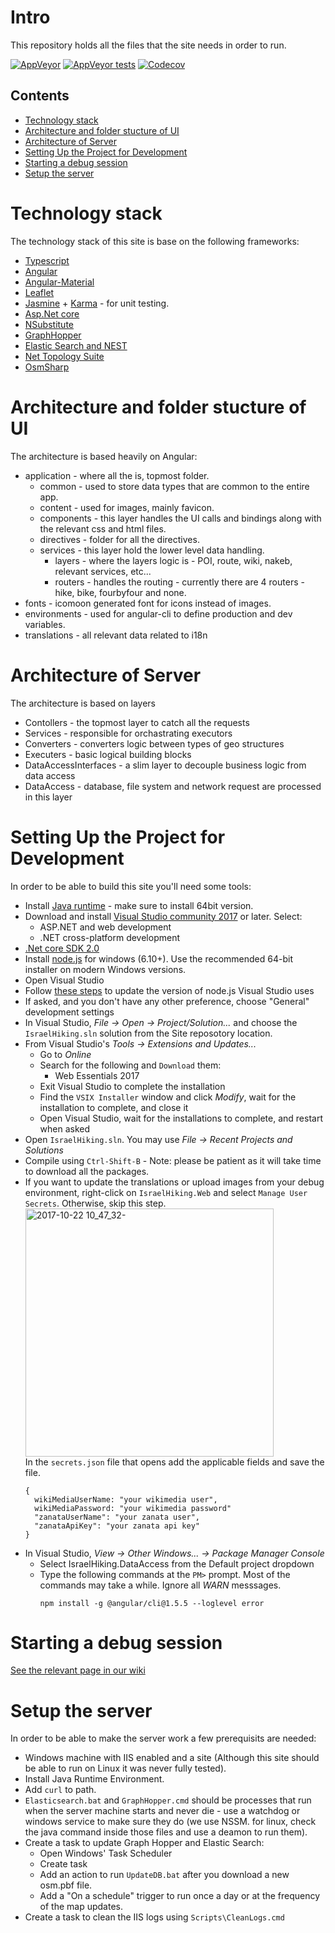 # Intro
This repository holds all the files that the site needs in order to run.

[![AppVeyor](https://img.shields.io/appveyor/ci/IsraelHikingHost/site/master.svg)](https://ci.appveyor.com/project/IsraelHikingHost/site)
[![AppVeyor tests](https://img.shields.io/appveyor/tests/IsraelHikingHost/site/master.svg)](https://ci.appveyor.com/project/IsraelHikingHost/site/build/tests)
[![Codecov](https://img.shields.io/codecov/c/github/israelhikingmap/site/master.svg)](https://codecov.io/gh/IsraelHikingMap/Site/list/master/)

## Contents
* [Technology stack](#technology-stack)
* [Architecture and folder stucture of UI](#architecture-and-folder-stucture-of-ui)
* [Architecture of Server](#architecture-of-server)
* [Setting Up the Project for Development](#setting-up-the-project-for-development)
* [Starting a debug session](#starting-a-debug-session)
* [Setup the server](#setup-the-server)

# Technology stack
The technology stack of this site is base on the following frameworks:
* [Typescript](http://www.typescriptlang.org/)
* [Angular](https://angular.io/)
* [Angular-Material](https://material.angular.io/)
* [Leaflet](http://leafletjs.com/)
* [Jasmine](http://jasmine.github.io/) + [Karma](https://karma-runner.github.io/) - for unit testing.
* [Asp.Net core](https://docs.microsoft.com/en-us/aspnet/core/)
* [NSubstitute](http://nsubstitute.github.io/)
* [GraphHopper](https://graphhopper.com/)
* [Elastic Search and NEST](https://www.elastic.co/)
* [Net Topology Suite](https://github.com/NetTopologySuite/NetTopologySuite)
* [OsmSharp](http://www.osmsharp.com/)

# Architecture and folder stucture of UI
The architecture is based heavily on Angular:
* application - where all the is, topmost folder.
  * common - used to store data types that are common to the entire app.
  * content - used for images, mainly favicon.
  * components - this layer handles the UI calls and bindings along with the relevant css and html files.
  * directives - folder for all the directives.
  * services - this layer hold the lower level data handling.
    * layers - where the layers logic is - POI, route, wiki, nakeb, relevant services, etc...
    * routers - handles the routing - currently there are 4 routers - hike, bike, fourbyfour and none.
* fonts - icomoon generated font for icons instead of images.
* environments - used for angular-cli to define production and dev variables.
* translations - all relevant data related to i18n
 
# Architecture of Server
The architecture is based on layers
* Contollers - the topmost layer to catch all the requests
* Services - responsible for orchastrating executors
* Converters - converters logic between types of geo structures
* Executers - basic logical building blocks
* DataAccessInterfaces - a slim layer to decouple business logic from data access
* DataAccess - database, file system and network request are processed in this layer

# Setting Up the Project for Development
In order to be able to build this site you'll need some tools:
* Install [Java runtime](https://java.com/en/download/) - make sure to install 64bit version.
* Download and install [Visual Studio community 2017](https://www.visualstudio.com/downloads) or later. Select:
  * ASP.NET and web development
  * .NET cross-platform development
* [.Net core SDK 2.0 ](https://www.microsoft.com/net/download/core)
* Install [node.js](https://nodejs.org/en/) for windows (6.10+). Use the recommended 64-bit installer on modern Windows versions.
* Open Visual Studio
* Follow [these steps](http://stackoverflow.com/questions/43849585/update-node-version-in-visual-studio-2017) to update the version of node.js Visual Studio uses
* If asked, and you don't have any other preference, choose "General" development settings
* In Visual Studio, _File &rarr; Open &rarr; Project/Solution..._ and choose the `IsraelHiking.sln` solution from the Site reposotory location.
* From Visual Studio's _Tools &rarr; Extensions and Updates..._ 
  * Go to _Online_
  * Search for the following and `Download` them: 
    * Web Essentials 2017
  * Exit Visual Studio to complete the installation
  * Find the `VSIX Installer` window and click _Modify_, wait for the installation to complete, and close it
  * Open Visual Studio, wait for the installations to complete, and restart when asked
* Open `IsraelHiking.sln`. You may use _File &rarr; Recent Projects and Solutions_
* Compile using `Ctrl-Shift-B` - Note: please be patient as it will take time to download all the packages.
* If you want to update the translations or upload images from your debug environment, right-click on `IsraelHiking.Web` and select `Manage User Secrets`. Otherwise, skip this step.    
  <img width="397" alt="2017-10-22 10_47_32-" src="https://user-images.githubusercontent.com/1304610/31860867-3b283092-b72a-11e7-8119-fe04ecd13852.png">    
  In the `secrets.json` file that opens add the applicable fields and save the file.
  ```
  {
    wikiMediaUserName: "your wikimedia user",
    wikiMediaPassword: "your wikimedia password"
    "zanataUserName": "your zanata user",
    "zanataApiKey": "your zanata api key"
  }
  ```
* In Visual Studio, _View &rarr; Other Windows... &rarr; Package Manager Console_
  * Select IsraelHiking.DataAccess from the Default project dropdown
  * Type the following commands at the `PM>` prompt. Most of the commands may take a while. Ignore all _WARN_ messsages.
    ```
    npm install -g @angular/cli@1.5.5 --loglevel error
    ```
# Starting a debug session
[See the relevant page in our wiki](https://github.com/IsraelHikingMap/Site/wiki/Debug-Environment-Setup)

# Setup the server
In order to be able to make the server work a few prerequisits are needed:
* Windows machine with IIS enabled and a site (Although this site should be able to run on Linux it was never fully tested).
* Install Java Runtime Environment.
* Add `curl` to path.
* `Elasticsearch.bat` and `GraphHopper.cmd` should be processes that run when the server machine starts and never die - use a watchdog or windows service to make sure they do (we use NSSM. for linux, check the java command inside those files and use a deamon to run them).
* Create a task to update Graph Hopper and Elastic Search:
  * Open Windows' Task Scheduler
  * Create task
  * Add an action to run `UpdateDB.bat` after you download a new osm.pbf file.
  * Add a "On a schedule" trigger to run once a day or at the frequency of the map updates.
* Create a task to clean the IIS logs using `Scripts\CleanLogs.cmd`
